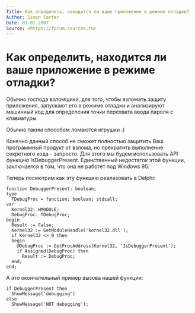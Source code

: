 ```yaml
---
Title: Как определить, находится ли ваше приложение в режиме отладки?
Author: Simon Carter
Date: 01.01.2007
Source: <https://forum.sources.ru>
---
```



Как определить, находится ли ваше приложение в режиме отладки?
==============================================================

Обычно господа взломщики, для того, чтобы взломать защиту приложения,
запускают его в режиме отладки и анализируют машинный код для
определения точки перехвата ввода пароля с клавиатуры.

Обычно таким способом ломаются игрушки :)

Конечно данный способ не сможет полностью защитить Ваш программный
продукт от взлома, но прекратить выполнение секретного кода - запросто.
Для этого мы будем использовать API функцию IsDebuggerPresent.
Единственный недостаток этой функции, заключается в том, что она не
работет под Windows 95.

Теперь посмотрим как эту функцию реализовать в Delphi:

    function DebuggerPresent: boolean; 
    type 
      TDebugProc = function: boolean; stdcall; 
    var 
      Kernel32: HMODULE; 
      DebugProc: TDebugProc; 
    begin 
      Result := False; 
      Kernel32 := GetModuleHandle('kernel32.dll'); 
      if Kernel32 <> 0 then 
      begin 
        @DebugProc := GetProcAddress(Kernel32, 'IsDebuggerPresent'); 
        if Assigned(DebugProc) then 
          Result := DebugProc; 
      end; 
    end; 

А это окончательный пример вызова нашей функции:

    if DebuggerPresent then 
      ShowMessage('debugging') 
    else 
      ShowMessage('NOT debugging'); 

